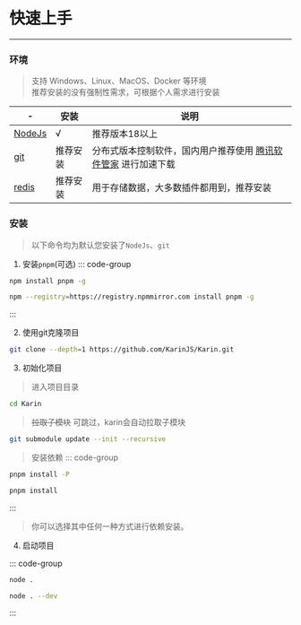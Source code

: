 # 快速上手

---

### 环境

> 支持 Windows、Linux、MacOS、Docker 等环境  
> 推荐安装的没有强制性需求，可根据个人需求进行安装

| -                | 安装     | 说明                                                                           |
| ---------------- | -------- | ------------------------------------------------------------------------------ |
| [NodeJs][NodeJs] | √        | 推荐版本18以上                                                                 |
| [git][git]       | 推荐安装 | 分布式版本控制软件，国内用户推荐使用 [腾讯软件管家][腾讯软件管家] 进行加速下载 |
| [redis][redis]   | 推荐安装 | 用于存储数据，大多数插件都用到，推荐安装                                       |

### 安装

> 以下命令均为默认您安装了`NodeJs`、`git`

1. 安装`pnpm`(可选)
::: code-group

```sh [官方源]
npm install pnpm -g
```

```sh [国内源]
npm --registry=https://registry.npmmirror.com install pnpm -g
```
:::


2. 使用git克隆项目

```sh
git clone --depth=1 https://github.com/KarinJS/Karin.git
```

3. 初始化项目

> 进入项目目录
```sh
cd Karin
```

> ~~拉取子模块~~
> 可跳过，karin会自动拉取子模块
```sh
git submodule update --init --recursive
```

> 安装依赖
::: code-group

```sh [安装生产依赖]
pnpm install -P
```

```sh [安装全部依赖]
pnpm install
```
:::

> 你可以选择其中任何一种方式进行依赖安装。

4. 启动项目

::: code-group

```sh [正常启动]
node .
```

```sh [开发模式启动]
node . --dev
```
:::


[NodeJs]: https://nodejs.org/en
[git]: https://git-scm.com/
[腾讯软件管家]: https://sw.pcmgr.qq.com/1e05804bd17b358a8c88284df8331fcd/65fcde89/spcmgr/download/Git-2.44.0-64-bit.exe
[redis]: https://github.com/redis-windows/redis-windows/releases
